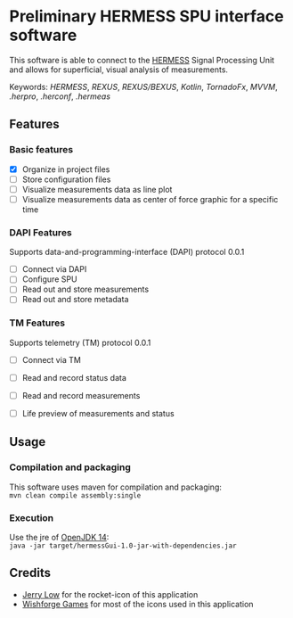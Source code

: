 # Preliminary HERMESS SPU interface software
This software is able to connect to the [HERMESS](https://www.project-hermess.com/) Signal
Processing Unit and allows for superficial, visual analysis of measurements.

Keywords: _HERMESS_, _REXUS_, _REXUS/BEXUS_, _Kotlin_, _TornadoFx_, _MVVM_, _.herpro_,
_.herconf_, _.hermeas_


## Features
### Basic features
- [X] Organize in project files
- [ ] Store configuration files
- [ ] Visualize measurements data as line plot
- [ ] Visualize measurements data as center of force graphic for a specific time

### DAPI Features
Supports data-and-programming-interface (DAPI) protocol 0.0.1
- [ ] Connect via DAPI
- [ ] Configure SPU
- [ ] Read out and store measurements
- [ ] Read out and store metadata

### TM Features
Supports telemetry (TM) protocol 0.0.1
- [ ] Connect via TM
- [ ] Read and record status data
- [ ] Read and record measurements
- [ ] Life preview of measurements and status


## Usage
### Compilation and packaging
This software uses maven for compilation and packaging:  
`mvn clean compile assembly:single`

### Execution
Use the jre of [OpenJDK 14](https://openjdk.java.net/):  
`java -jar target/hermessGui-1.0-jar-with-dependencies.jar`


## Credits
- [Jerry Low](https://www.iconfinder.com/jerrylow) for the rocket-icon of this application
- [Wishforge Games](https://www.iconfinder.com/bitfreak86) for most of the icons used in this application